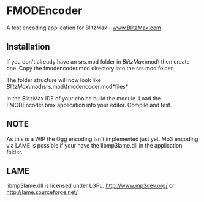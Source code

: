 FMODEncoder
===========
A test encoding application for BlitzMax - www.BlitzMax.com

Installation
-------------
If you don't already have an srs.mod folder in *BlitzMax*\mod\ then create one.
Copy the fmodencoder.mod directory into the srs.mod folder.

The folder structure will now look like *BlitzMax*\mod\srs.mod\fmodencoder.mod\*files*

In the BlitzMax IDE of your choice build the module.
Load the FMODEncoder.bmx application into your editor. Compile and test.
    
NOTE
----
As this is a WIP the Ogg encoding isn't implemented just yet.
Mp3 encoding via LAME is possible if your have the libmp3lame.dll in the application folder.

LAME
----
libmp3lame.dll is licensed under LGPL.
http://www.mp3dev.org/ or http://lame.sourceforge.net/